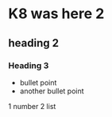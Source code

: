 # K8 was here 2

## heading 2

### Heading 3

- bullet point
- another bullet point

1 number
2 list

